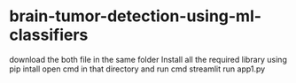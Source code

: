 # brain-tumor-detection-using-ml-classifiers
download the both file in the same folder
Install all the required library using pip intall
open cmd in that directory and 
run cmd streamlit run app1.py
